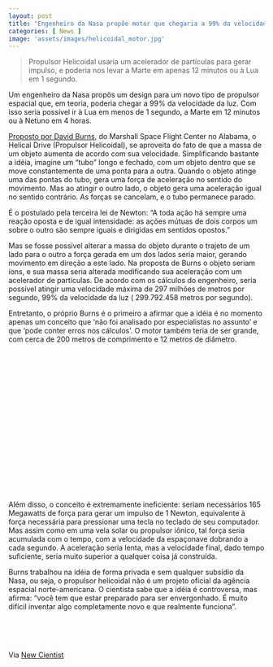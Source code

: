 ```yaml
---
layout: post
title: "Engenheiro da Nasa propõe motor que chegaria a 99% da velocidade da luz"
categories: [ News ]
image: 'assets/images/helicoidal_motor.jpg'
---
```


> Propulsor Helicoidal usaria um acelerador de partículas para gerar impulso, e poderia nos levar a Marte em apenas 12 minutos ou à Lua em 1 segundo.

Um engenheiro da Nasa propõs um design para um novo tipo de propulsor espacial que, em teoria, poderia chegar a 99% da velocidade da luz. Com isso seria possível ir à Lua em menos de 1 segundo, a Marte em 12 minutos ou à Netuno em 4 horas.

<script async src="//pagead2.googlesyndication.com/pagead/js/adsbygoogle.js"></script>
<ins class="adsbygoogle"
style="display:block; text-align:center;"
data-ad-layout="in-article"
data-ad-format="fluid"
data-ad-client="ca-pub-2838251107855362"
data-ad-slot="8549252987"></ins>
<script>
(adsbygoogle = window.adsbygoogle || []).push({});
</script>

[Proposto por David Burns](https://ntrs.nasa.gov/search.jsp?R=20190029657), do Marshall Space Flight Center no Alabama, o Helical Drive (Propulsor Helicoidal), se aproveita do fato de que a massa de um objeto aumenta de acordo com sua velocidade. Simplificando bastante a idéia, imagine um “tubo” longo e fechado, com um objeto dentro que se move constantemente de uma ponta para a outra. Quando o objeto atinge uma das pontas do tubo, gera uma força de aceleração no sentido do movimento. Mas ao atingir o outro lado, o objeto gera uma aceleração igual no sentido contrário. As forças se cancelam, e o tubo permanece parado.

<script async src="https://pagead2.googlesyndication.com/pagead/js/adsbygoogle.js"></script>
<!-- Informat -->
<ins class="adsbygoogle"
style="display:block"
data-ad-client="ca-pub-2838251107855362"
data-ad-slot="2327980059"
data-ad-format="auto"
data-full-width-responsive="true"></ins>
<script>
(adsbygoogle = window.adsbygoogle || []).push({});
</script>

É o postulado pela terceira lei de Newton: “A toda ação há sempre uma reação oposta e de igual intensidade: as ações mútuas de dois corpos um sobre o outro são sempre iguais e dirigidas em sentidos opostos.”

Mas se fosse possível alterar a massa do objeto durante o trajeto de um lado para o outro a força gerada em um dos lados seria maior, gerando movimento em direção a este lado. Na proposta de Burns o objeto seriam íons, e sua massa seria alterada modificando sua aceleração com um acelerador de partículas. De acordo com os cálculos do engenheiro, seria possível atingir uma velocidade máxima de 297 milhões de metros por segundo, 99% da velocidade da luz ( 299.792.458 metros por segundo).

Entretanto, o próprio Burns é o primeiro a afirmar que a idéia é no momento apenas um conceito que ‘não foi analisado por especialistas no assunto’ e que ‘pode conter erros nos cálculos’. O motor também teria de ser grande, com cerca de 200 metros de comprimento e 12 metros de diâmetro.


<script async src="//pagead2.googlesyndication.com/pagead/js/adsbygoogle.js"></script>
<ins class="adsbygoogle"
style="display:inline-block;width:336px;height:280px"
data-ad-client="ca-pub-2838251107855362"
data-ad-slot="5351066970"></ins>
<script>
(adsbygoogle = window.adsbygoogle || []).push({});
</script>

Além disso, o conceito é extremamente ineficiente: seriam necessários 165 Megawatts de força para gerar um impulso de 1 Newton, equivalente à força necessária para pressionar uma tecla no teclado de seu computador. Mas assim como em uma vela solar ou propulsor iônico, tal força seria acumulada com o tempo, com a velocidade da espaçonave dobrando a cada segundo. A aceleração seria lenta, mas a velocidade final, dado tempo suficiente, seria muito superior a qualquer coisa já construída.

Burns trabalhou na idéia de forma privada e sem qualquer subsídio da Nasa, ou seja, o propulsor helicoidal não é um projeto oficial da agência espacial norte-americana. O cientista sabe que a idéia é controversa, mas afirma: “você tem que estar preparado para ser envergonhado. É muito difícil inventar algo completamente novo e que realmente funciona”.

<script async src="//pagead2.googlesyndication.com/pagead/js/adsbygoogle.js"></script>
<!-- Games Root -->
<ins class="adsbygoogle"
style="display:inline-block;width:336px;height:50px"
data-ad-client="ca-pub-2838251107855362"
data-ad-slot="5351066970"></ins>
<script>
(adsbygoogle = window.adsbygoogle || []).push({});
</script>

Via [New Cientist](https://www.newscientist.com/article/2218685-nasa-engineers-helical-engine-may-violate-the-laws-of-physics/)


